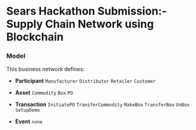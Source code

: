 # Sears Hackathon Submission:- Supply Chain Network using Blockchain

### Model
This business network defines:

- **Participant**
`Manufacturer` `Distributor` `Retailer`  `Customer`

- **Asset**
`Commodity` `Box` `PO`

- **Transaction**
`InitiatePO` `TransferCommodity` `MakeBox` `TransferBox` `UnBox` `SetupDemo`

- **Event**
`none`
